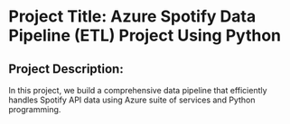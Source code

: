 # Project Title: Azure Spotify Data Pipeline (ETL) Project Using Python

## Project Description:


In this project, we build a comprehensive data pipeline that efficiently handles Spotify API data using Azure suite of services and Python programming.

